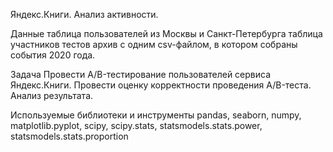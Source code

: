Яндекс.Книги. Анализ активности.

Данные
таблица пользователей из Москвы и Санкт-Петербурга
таблица участников тестов
архив с одним csv-файлом, в котором собраны события 2020 года.

Задача
Провести A/B-тестирование пользователей сервиса Яндекс.Книги.
Провести оценку корректности проведения A/B-теста.
Анализ результата.

Используемые библиотеки и инструменты
pandas,
seaborn,
numpy,
matplotlib.pyplot,
scipy,
scipy.stats,
statsmodels.stats.power,
statsmodels.stats.proportion